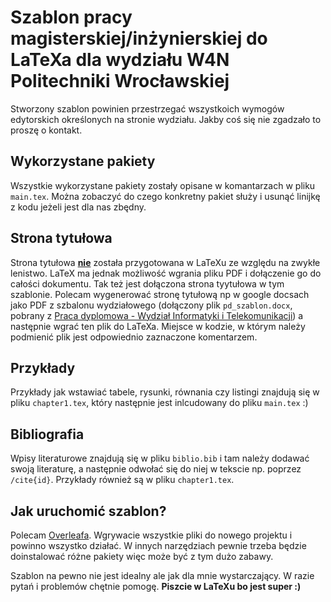 # Szablon pracy magisterskiej/inżynierskiej do LaTeXa dla wydziału W4N Politechniki Wrocławskiej

Stworzony szablon powinien przestrzegać wszystkoich wymogów edytorskich określonych na stronie wydziału. Jakby coś się nie zgadzało to proszę o kontakt.

## Wykorzystane pakiety

Wszystkie wykorzystane pakiety zostały opisane w komantarzach w pliku `main.tex`. Można zobaczyć do czego konkretny pakiet służy i usunąć linijkę z kodu jeżeli jest dla nas zbędny.

## Strona tytułowa

Strona tytułowa <u>**nie**</u> została przygotowana w LaTeXu ze względu na zwykłe lenistwo. LaTeX ma jednak możliwość wgrania pliku PDF i dołączenie go do całości dokumentu. Tak też jest dołączona strona tyytułowa w tym szablonie. Polecam wygenerować stronę tytułową np w google docsach jako PDF z szbalonu wydziałowego (dołączony plik `pd_szablon.docx`, pobrany z [Praca dyplomowa - Wydział Informatyki i Telekomunikacji](https://wit.pwr.edu.pl/studenci/dyplomanci/praca-dyplomowa)) a następnie wgrać ten plik do LaTeXa. Miejsce w kodzie, w którym należy podmienić plik jest odpowiednio zaznaczone komentarzem. 

## Przykłady

Przykłady jak wstawiać tabele, rysunki, równania czy listingi znajdują się w pliku `chapter1.tex`, który następnie jest inlcudowany do pliku `main.tex` :)

## Bibliografia

Wpisy literaturowe znajdują się w pliku `biblio.bib` i tam należy dodawać swoją literaturę, a następnie odwołać się do niej w tekscie np. poprzez `/cite{id}`. Przykłady również są w pliku `chapter1.tex`.

## Jak uruchomić szablon?

Polecam [Overleafa](https://overleaf.com/). Wgrywacie wszystkie pliki do nowego projektu i powinno wszystko działać. W innych narzędziach pewnie trzeba będzie doinstalować różne pakiety więc może być z tym dużo zabawy.  

Szablon na pewno nie jest idealny ale jak dla mnie wystarczający. W razie pytań i problemów chętnie pomogę. **Piszcie w LaTeXu bo jest super :)**
